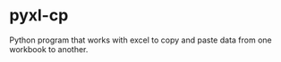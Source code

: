 # pyxl-cp
Python program that works with excel to copy and paste data from one workbook to another. 
